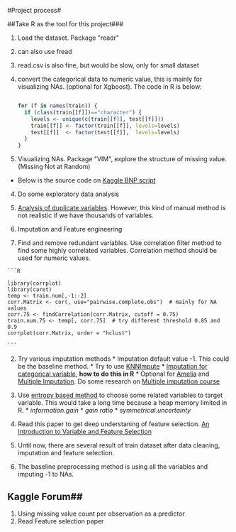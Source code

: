 #Project process#

##Take R as the tool for this project###

1. Load the dataset. Package "readr"
  1. can also use fread
  2. read.csv is also fine, but would be slow, only for small dataset

2. convert the categorical data to numeric value, this is mainly for visualizing NAs. (optional for Xgboost). 
  The code in R is below:
    ```R
    
    for (f in names(train)) {
      if (class(train[[f]])=="character") { 
        levels <- unique(c(train[[f]], test[[f]]))
        train[[f]] <- factor(train[[f]], levels=levels)
        test[[f]]  <- factor(test[[f]],  levels=levels)
      }
    }
    
    ```
3. Visualizing NAs. Package "VIM", explore the structure of missing value. (Missing Not at Random)
  - Below is the source code on [Kaggle BNP script](https://www.kaggle.com/jpmiller/bnp-paribas-cardif-claims-management/visualizing-the-nas)


4. Do some exploratory data analysis
  1. [Analysis of duplicate variables](https://www.kaggle.com/c/bnp-paribas-cardif-claims-management/forums/t/19240/analysis-of-duplicate-variables-correlated-variables-large-post). However, this kind of manual method is not realistic if we have thousands of variables. 

5. Imputation and Feature engineering 
  1. Find and remove redundant variables. Use correlation filter method to find some highly correlated variables. Correlation method should be used for numeric values. 
  
    ```R
    
    library(corrplot)
    library(caret)
    temp <- train.num[,-1:-2]
    corr.Matrix <- cor(, use="pairwise.complete.obs")  # mainly for NA values
    corr.75 <- findCorrelation(corr.Matrix, cutoff = 0.75)
    train.num.75 <- temp[, corr.75]  # try different threshold 0.85 and 0.9
    corrplot(corr.Matrix, order = "hclust")
    
    ```
  2. Try various imputation methods
    * Imputation default value -1. This could be the baseline method. 
    * Try to use [KNNImpute](http://www.inside-r.org/packages/cran/imputation/docs/kNNImpute)
    * [Imputation for categorical variable](http://www2.sas.com/proceedings/sugi30/113-30.pdf), __how to do this in R__
    * Optional for [Amelia](http://gking.harvard.edu/amelia) and [Multiple Imputation](http://www.stefvanbuuren.nl/mi/). Do some research on [Multiple imputation course](http://www.stefvanbuuren.nl/mi/course.html)
  
  3. Use [entropy based method](https://cran.r-project.org/web/packages/FSelector/FSelector.pdf) to choose some related variables to target variable. This would take a long time because a heap memory limited in R. 
    * _information.gain_
    * _gain ratio_
    * _symmetrical.uncertainty_
  
  4. Read this paper to get deep understaning of feature selection. [An Introduction to Variable and Feature Selection](http://www.jmlr.org/papers/volume3/guyon03a/guyon03a.pdf)

6. Until now, there are several result of train dataset after data cleaning, imputation and feature selection. 


7. The baseline preprocessing method is using all the variables and imputing -1 to NAs. 


## Kaggle Forum##
1. Using missing value count per observation as a predictor
2. Read Feature selection paper


